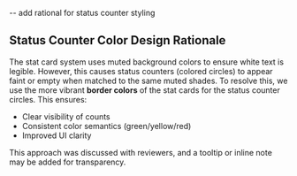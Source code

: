 -- add rational for status counter styling

## Status Counter Color Design Rationale

The stat card system uses muted background colors to ensure white text is legible. However, this causes status counters (colored circles) to appear faint or empty when matched to the same muted shades. To resolve this, we use the more vibrant **border colors** of the stat cards for the status counter circles. This ensures:

- Clear visibility of counts
- Consistent color semantics (green/yellow/red)
- Improved UI clarity

This approach was discussed with reviewers, and a tooltip or inline note may be added for transparency.
